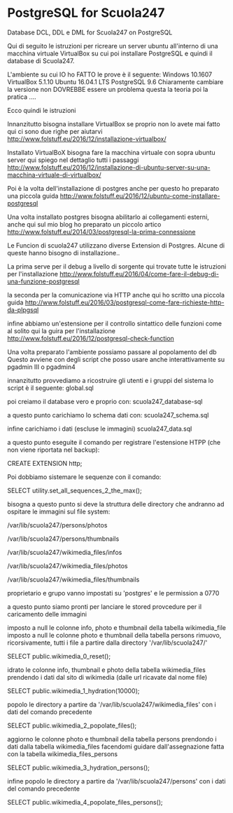 PostgreSQL for Scuola247
========================

Database DCL, DDL e DML for Scuola247 on PostgreSQL

Qui di seguito le istruzioni per ricreare un server ubuntu 
all'interno di una macchina virtuale VirtualBox
su cui poi installare PostgreSQL e quindi il database di Scuola247.

L'ambiente su cui IO ho FATTO le prove è il seguente:
Windows 10.1607
VirtualBox 5.1.10
Ubuntu 16.04.1 LTS
PostgreSQL 9.6
Chiaramente cambiare la versione non DOVREBBE essere un problema
questa la teoria poi la pratica ....

Ecco quindi le istruzioni

Innanzitutto bisogna installare VirtualBox
se proprio non lo avete mai fatto qui ci sono due righe per aiutarvi
http://www.folstuff.eu/2016/12/installazione-virtualbox/

Installato VirtualBoX bisogna fare la macchina
virtuale con sopra ubuntu server
qui spiego nel dettaglio tutti i passaggi 
http://www.folstuff.eu/2016/12/installazione-di-ubuntu-server-su-una-macchina-virtuale-di-virtualbox/

Poi è la volta dell'installazione di postgres
anche per questo ho preparato una piccola guida
http://www.folstuff.eu/2016/12/ubuntu-come-installare-postgresql

Una volta installato postgres bisogna abilitarlo ai collegamenti 
esterni, anche qui sul mio blog ho preparato un piccolo artico
http://www.folstuff.eu/2014/03/postgresql-la-prima-connessione

Le Funcion di scuola247 utilizzano diverse Extension di Postgres.
Alcune di queste hanno bisogno di installazione..

La prima serve per il debug a livello di sorgente
qui trovate tutte le istruzioni per l'installazione
http://www.folstuff.eu/2016/04/come-fare-il-debug-di-una-funzione-postgresql

la seconda per la comunicazione via HTTP
anche qui ho scritto una piccola guida
http://www.folstuff.eu/2016/03/postgresql-come-fare-richieste-http-da-plpgsql

infine abbiamo un'estensione per il controllo sintattico delle funzioni
come al solito qui la guira per l'installazione
http://www.folstuff.eu/2016/12/postgresql-check-function

Una volta preparato l'ambiente possiamo passare al popolamento del db
Questo avviene con degli script che posso usare anche interattivamente
su pgadmin III o pgadmin4

innanzitutto provvediamo a ricostruire gli utenti e i gruppi del sistema
lo script è il seguente:
global.sql

poi creiamo il database vero e proprio con:
scuola247_database-sql

a questo punto carichiamo lo schema dati con:
scuola247_schema.sql

infine carichiamo i dati (escluse le immagini)
scuola247_data.sql

a questo punto eseguite il comando per registrare 
l'estensione HTPP (che non viene riportata nel backup):

CREATE EXTENSION http;

Poi dobbiamo sistemare le sequenze con il comando:

SELECT utility.set_all_sequences_2_the_max();

bisogna a questo punto si deve la struttura
delle directory che andranno ad ospitare
le immagini sul file system:

/var/lib/scuola247/persons/photos

/var/lib/scuola247/persons/thumbnails

/var/lib/scuola247/wikimedia_files/infos

/var/lib/scuola247/wikimedia_files/photos

/var/lib/scuola247/wikimedia_files/thumbnails

proprietario e grupo vanno impostati su 'postgres'
e le permission a 0770

a questo punto siamo pronti per lanciare le
stored provcedure per il caricamento delle immagini

imposto a null le colonne info, photo e thumbnail della tabella wikimedia_file
imposto a null le colonne photo e thumbnail della tabella persons
rimuovo, ricorsivamente, tutti i file a partire dalla directory '/var/lib/scuola247/'

SELECT public.wikimedia_0_reset();

idrato le colonne info, thumbnail e photo della tabella wikimedia_files 
prendendo i dati dal sito di wikimedia (dalle url ricavate dal nome file)

SELECT public.wikimedia_1_hydration(10000);

popolo le directory a partire da '/var/lib/scuola247/wikimedia_files' 
con i dati del comando precedente

SELECT public.wikimedia_2_popolate_files();

aggiorno le colonne photo e thumbnail della tabella persons 
prendondo i dati dalla tabella wikimedia_files facendomi guidare
dall'assegnazione fatta con la tabella wikimedia_files_persons

SELECT public.wikimedia_3_hydration_persons();

infine popolo le directory a partire da '/var/lib/scuola247/persons' 
con i dati del comando precedente

SELECT public.wikimedia_4_popolate_files_persons();

